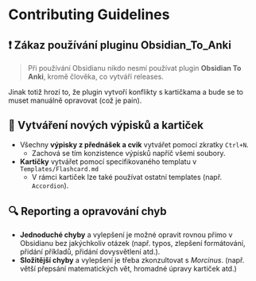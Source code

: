 # Contributing Guidelines

## ❗ Zákaz používání pluginu Obsidian_To_Anki

> Při používání Obsidianu nikdo nesmí používat plugin **Obsidian To Anki**, kromě člověka, co vytváří releases.

Jinak totiž hrozí to, že plugin vytvoří konflikty s kartičkama a bude se to muset manuálně opravovat (což je pain).

## 📖 Vytváření nových výpisků a kartiček

- Všechny **výpisky z přednášek a cvik** vytvářet pomocí zkratky `Ctrl+N`.
  - Zachová se tím konzistence výpisků napříč všemi soubory.
- **Kartičky** vytvářet pomocí specifikovaného templatu v `Templates/Flashcard.md`
  - V rámci kartiček lze také používat ostatní templates (např. `Accordion`).

## 🔍 Reporting a opravování chyb

- **Jednoduché chyby** a vylepšení je možné opravit rovnou přímo v Obsidianu bez jakýchkoliv otázek (např. typos, zlepšení formátování, přidání příkladů, přidání dovysvětlení atd.).
- **Složitější chyby** a vylepšení je třeba zkonzultovat s _Morcinus_. (např. větší přepsání matematických vět, hromadné úpravy kartiček atd.)
